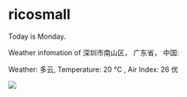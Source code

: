 # ricosmall

Today is Monday.

Weather infomation of 深圳市南山区， 广东省， 中国: 

Weather: 多云, Temperature: 20 ℃ , Air Index: 26 优

<img src="https://github-readme-stats.vercel.app/api?username=ricosmall&show_icons=true" />
